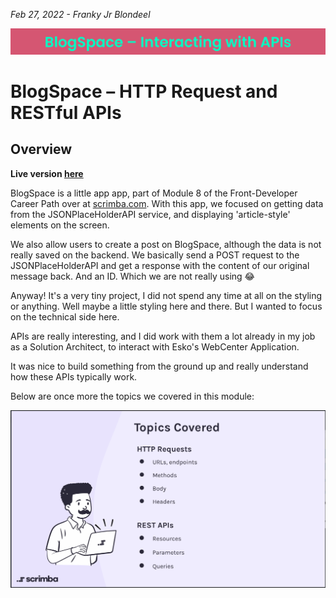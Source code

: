 *Feb 27, 2022 - Franky Jr Blondeel*
<p align="center">
<img alt="banner image" src="https://raw.githubusercontent.com/MrFranksJr/MrFranksJr/main/assets/blogspace/Banner.png">
</p>

# BlogSpace – HTTP Request and RESTful APIs

## Overview

**Live version [here](https://frankysblogspace.netlify.app/)**

BlogSpace is a little app app, part of Module 8 of the Front-Developer Career Path over at [scrimba.com](https://scrimba.com).
With this app, we focused on getting data from the JSONPlaceHolderAPI service, and displaying 'article-style' elements on the screen.

We also allow users to create a post on BlogSpace, although the data is not really saved on the backend. We basically send a POST request to the JSONPlaceHolderAPI and get a response with the content of our original message back. And an ID. Which we are not really using 😂

Anyway! It's a very tiny project, I did not spend any time at all on the styling or anything. Well maybe a little styling here and there. But I wanted to focus on the technical side here.

APIs are really interesting, and I did work with them a lot already in my job as a Solution Architect, to interact with Esko's WebCenter Application.

It was nice to build something from the ground up and really understand how these APIs typically work.

Below are once more the topics we covered in this module:
<p align="center">
<img alt="requirements" src="https://raw.githubusercontent.com/MrFranksJr/MrFranksJr/main/assets/blogspace/topics.png">
</p>